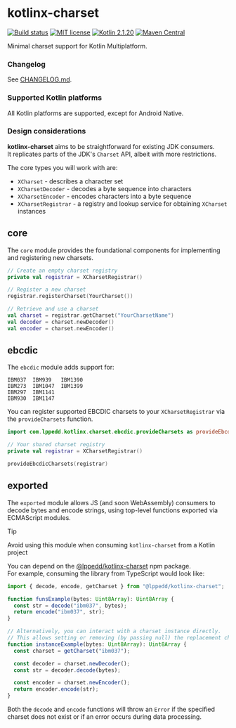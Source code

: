 # kotlinx-charset

[![Build status](https://github.com/lppedd/kotlinx-charset/workflows/Build/badge.svg)](https://github.com/lppedd/kotlinx-charset/actions/workflows/build.yml)
[![MIT license](https://img.shields.io/github/license/lppedd/kotlinx-charset)](./LICENSE)
[![Kotlin 2.1.20](https://img.shields.io/badge/kotlin-2.1.20-blue.svg?logo=kotlin)](https://kotlinlang.org)
[![Maven Central](https://img.shields.io/maven-central/v/com.lppedd.kotlinx-charset/core)](https://mvnrepository.com/artifact/com.lppedd.kotlinx-charset)

Minimal charset support for Kotlin Multiplatform.

### Changelog

See [CHANGELOG.md](./CHANGELOG.md).

### Supported Kotlin platforms

All Kotlin platforms are supported, except for Android Native.

### Design considerations

**kotlinx-charset** aims to be straightforward for existing JDK consumers.  
It replicates parts of the JDK's `Charset` API, albeit with more restrictions.

The core types you will work with are:

- `XCharset` - describes a character set
- `XCharsetDecoder` - decodes a byte sequence into characters
- `XCharsetEncoder` - encodes characters into a byte sequence
- `XCharsetRegistrar` - a registry and lookup service for obtaining `XCharset` instances

## core

The `core` module provides the foundational components for implementing
and registering new charsets.

```kotlin
// Create an empty charset registry
private val registrar = XCharsetRegistrar()

// Register a new charset
registrar.registerCharset(YourCharset())

// Retrieve and use a charset
val charset = registrar.getCharset("YourCharsetName")
val decoder = charset.newDecoder()
val encoder = charset.newEncoder()
```

## ebcdic

The `ebcdic` module adds support for:

```text
IBM037  IBM939   IBM1390
IBM273  IBM1047  IBM1399
IBM297  IBM1141
IBM930  IBM1147
```

You can register supported EBCDIC charsets to your `XCharsetRegistrar`
via the `provideCharsets` function.

```kotlin
import com.lppedd.kotlinx.charset.ebcdic.provideCharsets as provideEbcdicCharsets

// Your shared charset registry
private val registrar = XCharsetRegistrar()

provideEbcdicCharsets(registrar)
```

## exported

The `exported` module allows JS (and soon WebAssembly) consumers to decode bytes
and encode strings, using top-level functions exported via ECMAScript modules.

> [!TIP]
> Avoid using this module when consuming `kotlinx-charset` from a Kotlin project

You can depend on the [@lppedd/kotlinx-charset][1] npm package.  
For example, consuming the library from TypeScript would look like:

```ts
import { decode, encode, getCharset } from "@lppedd/kotlinx-charset";

function funsExample(bytes: Uint8Array): Uint8Array {
  const str = decode("ibm037", bytes);
  return encode("ibm037", str);
}

// Alternatively, you can interact with a charset instance directly.
// This allows setting or removing (by passing null) the replacement character.
function instanceExample(bytes: Uint8Array): Uint8Array {
  const charset = getCharset("ibm037");

  const decoder = charset.newDecoder();
  const str = decoder.decode(bytes);

  const encoder = charset.newEncoder();
  return encoder.encode(str);
}
```

Both the `decode` and `encode` functions will throw an `Error`
if the specified charset does not exist or if an error occurs
during data processing.

[1]: https://www.npmjs.com/package/@lppedd/kotlinx-charset
